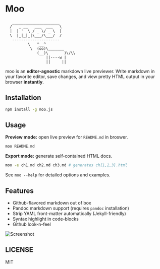 # Moo

```
   _____________________
  /   _ __   ___  ___   \
  |  | '  \ / _ \/ _ \  |
  \  |_|_|_|\___/\___/  /
   ---------------------
          \   ^__^
           \  (oo)\_______
              (__)\       )\/\\
                  ||----w |
                  ||     ||
```

moo is an **editor-agnostic** markdown live previewer. Write markdown in your favorite editor, save changes, and view pretty HTML output in your browser **instantly**.

## Installation

``` bash
npm install -g moo.js
```

## Usage

**Preview mode:** open live preview for `README.md` in broswer.

``` bash
moo README.md
```

**Export mode:** generate self-contained HTML docs.

``` bash
moo -e ch1.md ch2.md ch3.md # generates ch{1,2,3}.html
```

See `moo --help` for detailed options and examples.

## Features

* Github-flavored markdown out of box
* Pandoc markdown support (requires `pandoc` installation)
* Strip YAML front-matter automatically (Jekyll-friendly)
* Syntax highlight in code-blocks
* Github look-n-feel

![Screenshot](http://i.minus.com/ibnNN6nGKyGKD3.png)

## LICENSE

MIT
